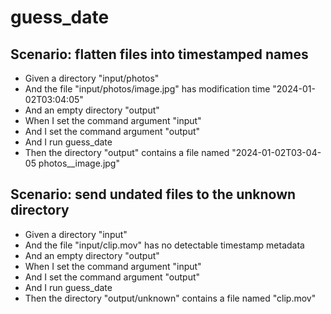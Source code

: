 # guess_date

## Scenario: flatten files into timestamped names
* Given a directory "input/photos"
* And the file "input/photos/image.jpg" has modification time "2024-01-02T03:04:05"
* And an empty directory "output"
* When I set the command argument "input"
* And I set the command argument "output"
* And I run guess_date
* Then the directory "output" contains a file named "2024-01-02T03-04-05 photos__image.jpg"

## Scenario: send undated files to the unknown directory
* Given a directory "input"
* And the file "input/clip.mov" has no detectable timestamp metadata
* And an empty directory "output"
* When I set the command argument "input"
* And I set the command argument "output"
* And I run guess_date
* Then the directory "output/unknown" contains a file named "clip.mov"
